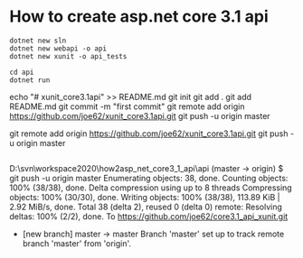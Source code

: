 # How to create asp.net core 3.1 api

```
dotnet new sln
dotnet new webapi -o api
dotnet new xunit -o api_tests

cd api
dotnet run

```

echo "# xunit_core3.1api" >> README.md
git init
git add .
git add README.md
git commit -m "first commit"
git remote add origin https://github.com/joe62/xunit_core3.1api.git
git push -u origin master

git remote add origin https://github.com/joe62/xunit_core3.1api.git
git push -u origin master
```

```
D:\svn\workspace2020\how2asp_net_core3_1_api\api (master -> origin)
$ git push -u origin master
Enumerating objects: 38, done.
Counting objects: 100% (38/38), done.
Delta compression using up to 8 threads
Compressing objects: 100% (30/30), done.
Writing objects: 100% (38/38), 113.89 KiB | 2.92 MiB/s, done.
Total 38 (delta 2), reused 0 (delta 0)
remote: Resolving deltas: 100% (2/2), done.
To https://github.com/joe62/core3.1_api_xunit.git
 * [new branch]      master -> master
Branch 'master' set up to track remote branch 'master' from 'origin'.
```